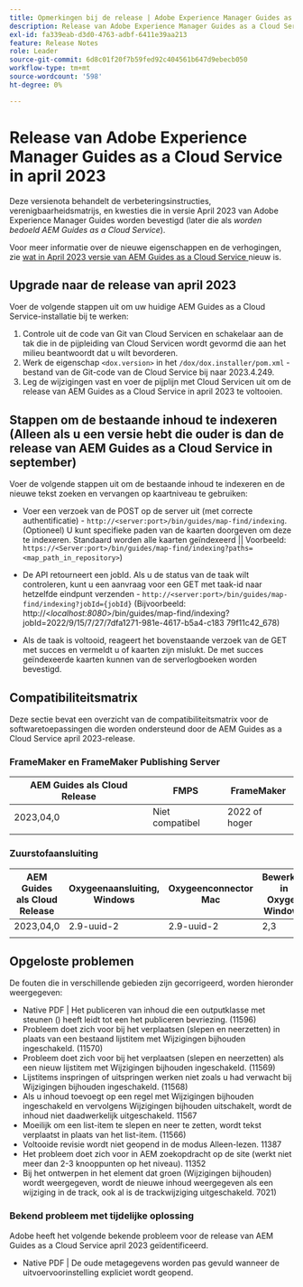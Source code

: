 ```yaml
---
title: Opmerkingen bij de release | Adobe Experience Manager Guides as a Cloud Service, release april 2023
description: Release van Adobe Experience Manager Guides as a Cloud Service in april 2023
exl-id: fa339eab-d3d0-4763-adbf-6411e39aa213
feature: Release Notes
role: Leader
source-git-commit: 6d8c01f20f7b59fed92c404561b647d9ebecb050
workflow-type: tm+mt
source-wordcount: '598'
ht-degree: 0%

---
```


# Release van Adobe Experience Manager Guides as a Cloud Service in april 2023

Deze versienota behandelt de verbeteringsinstructies, verenigbaarheidsmatrijs, en kwesties die in versie April 2023 van Adobe Experience Manager Guides worden bevestigd (later die als *worden bedoeld AEM Guides as a Cloud Service*).

Voor meer informatie over de nieuwe eigenschappen en de verhogingen, zie [ wat in April 2023 versie van AEM Guides as a Cloud Service ](whats-new-2023-4-0.md) nieuw is.

## Upgrade naar de release van april 2023

Voer de volgende stappen uit om uw huidige AEM Guides as a Cloud Service-installatie bij te werken:

1. Controle uit de code van Git van Cloud Servicen en schakelaar aan de tak die in de pijpleiding van Cloud Servicen wordt gevormd die aan het milieu beantwoordt dat u wilt bevorderen.
2. Werk de eigenschap `<dox.version>` in het `/dox/dox.installer/pom.xml` -bestand van de Git-code van de Cloud Service bij naar 2023.4.249.
3. Leg de wijzigingen vast en voer de pijplijn met Cloud Servicen uit om de release van AEM Guides as a Cloud Service in april 2023 te voltooien.

## Stappen om de bestaande inhoud te indexeren (Alleen als u een versie hebt die ouder is dan de release van AEM Guides as a Cloud Service in september)

Voer de volgende stappen uit om de bestaande inhoud te indexeren en de nieuwe tekst zoeken en vervangen op kaartniveau te gebruiken:

* Voer een verzoek van de POST op de server uit (met correcte authentificatie) - `http://<server:port>/bin/guides/map-find/indexing`.
(Optioneel) U kunt specifieke paden van de kaarten doorgeven om deze te indexeren. Standaard worden alle kaarten geïndexeerd || Voorbeeld: `https://<Server:port>/bin/guides/map-find/indexing?paths=<map_path_in_repository>`)

* De API retourneert een jobId. Als u de status van de taak wilt controleren, kunt u een aanvraag voor een GET met taak-id naar hetzelfde eindpunt verzenden - `http://<server:port>/bin/guides/map-find/indexing?jobId={jobId}`
(Bijvoorbeeld: http://&lt;_localhost:8080_>/bin/guides/map-find/indexing?jobId=2022/9/15/7/27/7dfa1271-981e-4617-b5a4-c183 79f11c42_678)

* Als de taak is voltooid, reageert het bovenstaande verzoek van de GET met succes en vermeldt u of kaarten zijn mislukt. De met succes geïndexeerde kaarten kunnen van de serverlogboeken worden bevestigd.

## Compatibiliteitsmatrix

Deze sectie bevat een overzicht van de compatibiliteitsmatrix voor de softwaretoepassingen die worden ondersteund door de AEM Guides as a Cloud Service april 2023-release.

### FrameMaker en FrameMaker Publishing Server

| AEM Guides als Cloud Release | FMPS | FrameMaker |
| --- | --- | --- |
| 2023,04,0 | Niet compatibel | 2022 of hoger |
| | | |


### Zuurstofaansluiting

| AEM Guides als Cloud Release | Oxygeenaansluiting, Windows | Oxygeenconnector Mac | Bewerken in Oxygen Windows | Bewerken in Oxygen Mac |
| --- | --- | --- | --- | --- |
| 2023,04,0 | 2.9-uuid-2 | 2.9-uuid-2 | 2,3 | 2,3 |
|  |  |  |  |



## Opgeloste problemen

De fouten die in verschillende gebieden zijn gecorrigeerd, worden hieronder weergegeven:

* Native PDF | Het publiceren van inhoud die een outputklasse met steunen () heeft leidt tot een het publiceren bevriezing. (11596)
* Probleem doet zich voor bij het verplaatsen (slepen en neerzetten) in plaats van een bestaand lijstitem met Wijzigingen bijhouden ingeschakeld. (11570)
* Probleem doet zich voor bij het verplaatsen (slepen en neerzetten) als een nieuw lijstitem met Wijzigingen bijhouden ingeschakeld. (11569)
* Lijstitems inspringen of uitspringen werken niet zoals u had verwacht bij Wijzigingen bijhouden ingeschakeld. (11568)
* Als u inhoud toevoegt op een regel met Wijzigingen bijhouden ingeschakeld en vervolgens Wijzigingen bijhouden uitschakelt, wordt de inhoud niet daadwerkelijk uitgeschakeld. 11567
* Moeilijk om een list-item te slepen en neer te zetten, wordt tekst verplaatst in plaats van het list-item. (11566)
* Voltooide revisie wordt niet geopend in de modus Alleen-lezen. 11387
* Het probleem doet zich voor in AEM zoekopdracht op de site (werkt niet meer dan 2-3 knooppunten op het niveau). 11352
* Bij het ontwerpen in het element dat groen (Wijzigingen bijhouden) wordt weergegeven, wordt de nieuwe inhoud weergegeven als een wijziging in de track, ook al is de trackwijziging uitgeschakeld. 7021)

### Bekend probleem met tijdelijke oplossing

Adobe heeft het volgende bekende probleem voor de release van AEM Guides as a Cloud Service april 2023 geïdentificeerd.

* Native PDF | De oude metagegevens worden pas gevuld wanneer de uitvoervoorinstelling expliciet wordt geopend.
